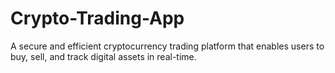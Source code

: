 # Crypto-Trading-App
A secure and efficient cryptocurrency trading platform that enables users to buy, sell, and track digital assets in real-time.
